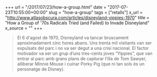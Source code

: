 +++
url = "/2017/07/23/how-a-group.html"
date = "2017-07-23T10:55:00+00:00"
slug = "how-a-group"
tags = ["retalls"]
x_url = "http://www.atlasobscura.com/articles/disneyland-yippies-1970"
title = "How a Group of '70s Radicals Tried (and Failed) to Invade Disneyland"
x_source = ""
+++


> El 6 d'agost de 1970, Disneyland va tancar bruscament aproximadament cinc hores abans. Uns trenta mil visitants van ser expulsats del parc i no va ser degut a una crisi nacional. El factor motivador va ser un grup d’uns tres-cents joves “Yippies”, que van entrar al parc amb grans plans de capturar l’illa de Tom Sawyer, alliberar Minnie Mouse i cuinar Porky Pig (que ni tan sols és un personatge de Disney).
